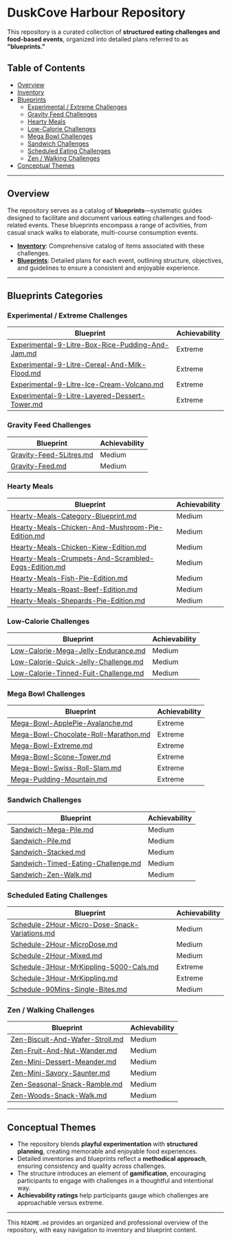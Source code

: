 # DuskCove Harbour Repository

This repository is a curated collection of **structured eating challenges and food-based events**, organized into detailed plans referred to as **"blueprints."**

## Table of Contents

- [Overview](#overview)
- [Inventory](#inventory)
- [Blueprints](#blueprints)
  - [Experimental / Extreme Challenges](#experimental--extreme-challenges)
  - [Gravity Feed Challenges](#gravity-feed-challenges)
  - [Hearty Meals](#hearty-meals)
  - [Low-Calorie Challenges](#low-calorie-challenges)
  - [Mega Bowl Challenges](#mega-bowl-challenges)
  - [Sandwich Challenges](#sandwich-challenges)
  - [Scheduled Eating Challenges](#scheduled-eating-challenges)
  - [Zen / Walking Challenges](#zen--walking-challenges)
- [Conceptual Themes](#conceptual-themes)

---

## Overview

The repository serves as a catalog of **blueprints**—systematic guides designed to facilitate and document various eating challenges and food-related events. These blueprints encompass a range of activities, from casual snack walks to elaborate, multi-course consumption events.

- **[Inventory](./inventory/Inventory.md)**: Comprehensive catalog of items associated with these challenges.
- **[Blueprints](./Index.md)**: Detailed plans for each event, outlining structure, objectives, and guidelines to ensure a consistent and enjoyable experience.

---

## Blueprints Categories

### Experimental / Extreme Challenges

| Blueprint                                                                                                         | Achievability |
| ----------------------------------------------------------------------------------------------------------------- | ------------- |
| [Experimental-9-Litre-Box-Rice-Pudding-And-Jam.md](./blueprints/Experimental-9-Litre-Box-Rice-Pudding-And-Jam.md) | Extreme       |
| [Experimental-9-Litre-Cereal-And-Milk-Flood.md](./blueprints/Experimental-9-Litre-Cereal-And-Milk-Flood.md)       | Extreme       |
| [Experimental-9-Litre-Ice-Cream-Volcano.md](./blueprints/Experimental-9-Litre-Ice-Cream-Volcano.md)               | Extreme       |
| [Experimental-9-Litre-Layered-Dessert-Tower.md](./blueprints/Experimental-9-Litre-Layered-Dessert-Tower.md)       | Extreme       |

### Gravity Feed Challenges

| Blueprint                                                       | Achievability |
| --------------------------------------------------------------- | ------------- |
| [Gravity-Feed-5Litres.md](./blueprints/Gravity-Feed-5Litres.md) | Medium        |
| [Gravity-Feed.md](./blueprints/Gravity-Feed.md)                 | Medium        |

### Hearty Meals

| Blueprint                                                                                                               | Achievability |
| ----------------------------------------------------------------------------------------------------------------------- | ------------- |
| [Hearty-Meals-Category-Blueprint.md](./blueprints/Hearty-Meals-Category-Blueprint.md)                                   | Medium        |
| [Hearty-Meals-Chicken-And-Mushroom-Pie-Edition.md](./blueprints/Hearty-Meals-Chicken-And-Mushroom-Pie-Edition.md)       | Medium        |
| [Hearty-Meals-Chicken-Kiew-Edition.md](./blueprints/Hearty-Meals-Chicken-Kiew-Edition.md)                               | Medium        |
| [Hearty-Meals-Crumpets-And-Scrambled-Eggs-Edition.md](./blueprints/Hearty-Meals-Crumpets-And-Scrambled-Eggs-Edition.md) | Medium        |
| [Hearty-Meals-Fish-Pie-Edition.md](./blueprints/Hearty-Meals-Fish-Pie-Edition.md)                                       | Medium        |
| [Hearty-Meals-Roast-Beef-Edition.md](./blueprints/Hearty-Meals-Roast-Beef-Edition.md)                                   | Medium        |
| [Hearty-Meals-Shepards-Pie-Edition.md](./blueprints/Hearty-Meals-Shepards-Pie-Edition.md)                               | Medium        |

### Low-Calorie Challenges

| Blueprint                                                                                 | Achievability |
| ----------------------------------------------------------------------------------------- | ------------- |
| [Low-Calorie-Mega-Jelly-Endurance.md](./blueprints/Low-Calorie-Mega-Jelly-Endurance.md)   | Medium        |
| [Low-Calorie-Quick-Jelly-Challenge.md](./blueprints/Low-Calorie-Quick-Jelly-Challenge.md) | Medium        |
| [Low-Calorie-Tinned-Fuit-Challenge.md](./blueprints/Low-Calorie-Tinned-Fuit-Challenge.md) | Medium        |

### Mega Bowl Challenges

| Blueprint                                                                                 | Achievability |
| ----------------------------------------------------------------------------------------- | ------------- |
| [Mega-Bowl-ApplePie-Avalanche.md](./blueprints/Mega-Bowl-ApplePie-Avalanche.md)           | Extreme       |
| [Mega-Bowl-Chocolate-Roll-Marathon.md](./blueprints/Mega-Bowl-Chocolate-Roll-Marathon.md) | Extreme       |
| [Mega-Bowl-Extreme.md](./blueprints/Mega-Bowl-Extreme.md)                                 | Extreme       |
| [Mega-Bowl-Scone-Tower.md](./blueprints/Mega-Bowl-Scone-Tower.md)                         | Extreme       |
| [Mega-Bowl-Swiss-Roll-Slam.md](./blueprints/Mega-Bowl-Swiss-Roll-Slam.md)                 | Extreme       |
| [Mega-Pudding-Mountain.md](./blueprints/Mega-Pudding-Mountain.md)                         | Extreme       |

### Sandwich Challenges

| Blueprint                                                                             | Achievability |
| ------------------------------------------------------------------------------------- | ------------- |
| [Sandwich-Mega-Pile.md](./blueprints/Sandwich-Mega-Pile.md)                           | Medium        |
| [Sandwich-Pile.md](./blueprints/Sandwich-Pile.md)                                     | Medium        |
| [Sandwich-Stacked.md](./blueprints/Sandwich-Stacked.md)                               | Medium        |
| [Sandwich-Timed-Eating-Challenge.md](./blueprints/Sandwich-Timed-Eating-Challenge.md) | Medium        |
| [Sandwich-Zen-Walk.md](./blueprints/Sandwich-Zen-Walk.md)                             | Medium        |

### Scheduled Eating Challenges

| Blueprint                                                                                                   | Achievability |
| ----------------------------------------------------------------------------------------------------------- | ------------- |
| [Schedule-2Hour-Micro-Dose-Snack-Variations.md](./blueprints/Schedule-2Hour-Micro-Dose-Snack-Variations.md) | Medium        |
| [Schedule-2Hour-MicroDose.md](./blueprints/Schedule-2Hour-MicroDose.md)                                     | Medium        |
| [Schedule-2Hour-Mixed.md](./blueprints/Schedule-2Hour-Mixed.md)                                             | Medium        |
| [Schedule-3Hour-MrKippling-5000-Cals.md](./blueprints/Schedule-3Hour-MrKippling-5000-Cals.md)               | Extreme       |
| [Schedule-3Hour-MrKippling.md](./blueprints/Schedule-3Hour-MrKippling.md)                                   | Extreme       |
| [Schedule-90Mins-Single-Bites.md](./blueprints/Schedule-90Mins-Single-Bites.md)                             | Medium        |

### Zen / Walking Challenges

| Blueprint                                                                       | Achievability |
| ------------------------------------------------------------------------------- | ------------- |
| [Zen-Biscuit-And-Wafer-Stroll.md](./blueprints/Zen-Biscuit-And-Wafer-Stroll.md) | Medium        |
| [Zen-Fruit-And-Nut-Wander.md](./blueprints/Zen-Fruit-And-Nut-Wander.md)         | Medium        |
| [Zen-Mini-Dessert-Meander.md](./blueprints/Zen-Mini-Dessert-Meander.md)         | Medium        |
| [Zen-Mini-Savory-Saunter.md](./blueprints/Zen-Mini-Savory-Saunter.md)           | Medium        |
| [Zen-Seasonal-Snack-Ramble.md](./blueprints/Zen-Seasonal-Snack-Ramble.md)       | Medium        |
| [Zen-Woods-Snack-Walk.md](./blueprints/Zen-Woods-Snack-Walk.md)                 | Medium        |

---

## Conceptual Themes

- The repository blends **playful experimentation** with **structured planning**, creating memorable and enjoyable food experiences.
- Detailed inventories and blueprints reflect a **methodical approach**, ensuring consistency and quality across challenges.
- The structure introduces an element of **gamification**, encouraging participants to engage with challenges in a thoughtful and intentional way.
- **Achievability ratings** help participants gauge which challenges are approachable versus extreme.

---

This `README.md` provides an organized and professional overview of the repository, with easy navigation to inventory and blueprint content.
